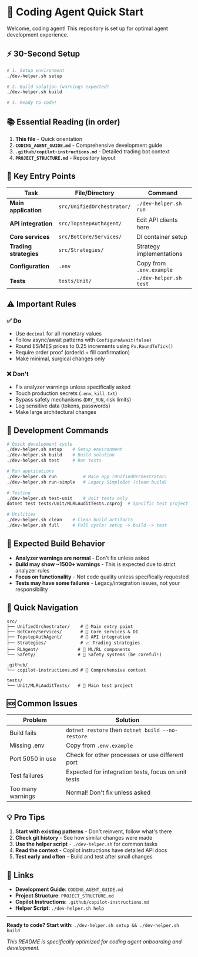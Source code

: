 # 🤖 Coding Agent Quick Start

Welcome, coding agent! This repository is set up for optimal agent development experience.

## ⚡ 30-Second Setup

```bash
# 1. Setup environment
./dev-helper.sh setup

# 2. Build solution (warnings expected)
./dev-helper.sh build

# 3. Ready to code!
```

## 📚 Essential Reading (in order)

1. **This file** - Quick orientation
2. **`CODING_AGENT_GUIDE.md`** - Comprehensive development guide
3. **`.github/copilot-instructions.md`** - Detailed trading bot context
4. **`PROJECT_STRUCTURE.md`** - Repository layout

## 🎯 Key Entry Points

| Task | File/Directory | Command |
|------|---------------|---------|
| **Main application** | `src/UnifiedOrchestrator/` | `./dev-helper.sh run` |
| **API integration** | `src/TopstepAuthAgent/` | Edit API clients here |
| **Core services** | `src/BotCore/Services/` | DI container setup |
| **Trading strategies** | `src/Strategies/` | Strategy implementations |
| **Configuration** | `.env` | Copy from `.env.example` |
| **Tests** | `tests/Unit/` | `./dev-helper.sh test` |

## ⚠️ Important Rules

### ✅ Do
- Use `decimal` for all monetary values
- Follow async/await patterns with `ConfigureAwait(false)`
- Round ES/MES prices to 0.25 increments using `Px.RoundToTick()`
- Require order proof (orderId + fill confirmation)
- Make minimal, surgical changes only

### ❌ Don't
- Fix analyzer warnings unless specifically asked
- Touch production secrets (`.env`, `kill.txt`)
- Bypass safety mechanisms (`DRY_RUN`, risk limits)
- Log sensitive data (tokens, passwords)
- Make large architectural changes

## 🔧 Development Commands

```bash
# Quick development cycle
./dev-helper.sh setup    # Setup environment
./dev-helper.sh build    # Build solution
./dev-helper.sh test     # Run tests

# Run applications
./dev-helper.sh run          # Main app (UnifiedOrchestrator)
./dev-helper.sh run-simple   # Legacy SimpleBot (clean build)

# Testing
./dev-helper.sh test-unit    # Unit tests only
dotnet test tests/Unit/MLRLAuditTests.csproj  # Specific test project

# Utilities
./dev-helper.sh clean    # Clean build artifacts
./dev-helper.sh full     # Full cycle: setup -> build -> test
```

## 🚨 Expected Build Behavior

- **Analyzer warnings are normal** - Don't fix unless asked
- **Build may show ~1500+ warnings** - This is expected due to strict analyzer rules
- **Focus on functionality** - Not code quality unless specifically requested
- **Tests may have some failures** - Legacy/integration issues, not your responsibility

## 📁 Quick Navigation

```
src/
├── UnifiedOrchestrator/    # 🎯 Main entry point
├── BotCore/Services/       # 🔧 Core services & DI
├── TopstepAuthAgent/       # 🔌 API integration
├── Strategies/             # 📈 Trading strategies
├── RLAgent/               # 🧠 ML/RL components
└── Safety/                # 🚨 Safety systems (be careful!)

.github/
└── copilot-instructions.md # 📖 Comprehensive context

tests/
└── Unit/MLRLAuditTests/   # 🧪 Main test project
```

## 🆘 Common Issues

| Problem | Solution |
|---------|----------|
| Build fails | `dotnet restore` then `dotnet build --no-restore` |
| Missing .env | Copy from `.env.example` |
| Port 5050 in use | Check for other processes or use different port |
| Test failures | Expected for integration tests, focus on unit tests |
| Too many warnings | Normal! Don't fix unless asked |

## 💡 Pro Tips

1. **Start with existing patterns** - Don't reinvent, follow what's there
2. **Check git history** - See how similar changes were made
3. **Use the helper script** - `./dev-helper.sh` for common tasks
4. **Read the context** - Copilot instructions have detailed API docs
5. **Test early and often** - Build and test after small changes

## 🔗 Links

- **Development Guide**: `CODING_AGENT_GUIDE.md`
- **Project Structure**: `PROJECT_STRUCTURE.md`
- **Copilot Instructions**: `.github/copilot-instructions.md`
- **Helper Script**: `./dev-helper.sh help`

---

**Ready to code? Start with**: `./dev-helper.sh setup && ./dev-helper.sh build`

*This README is specifically optimized for coding agent onboarding and development.*